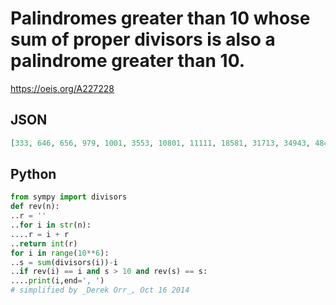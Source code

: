 # Palindromes greater than 10 whose sum of proper divisors is also a palindrome greater than 10\.
https://oeis.org/A227228
## JSON
```JSON
[333, 646, 656, 979, 1001, 3553, 10801, 11111, 18581, 31713, 34943, 48484, 57375, 95259, 99099, 158851, 262262, 569965, 1173711, 1216121, 1399931, 1439341, 1502051, 1925291, 3203023, 3436343, 3659563, 3662663, 3803083, 3888883, 5185815, 5352535, 5893985]
```
## Python
```Python
from sympy import divisors
def rev(n):
..r = ''
..for i in str(n):
....r = i + r
..return int(r)
for i in range(10**6):
..s = sum(divisors(i))-i
..if rev(i) == i and s > 10 and rev(s) == s:
....print(i,end=', ')
# simplified by _Derek Orr_, Oct 16 2014
```
